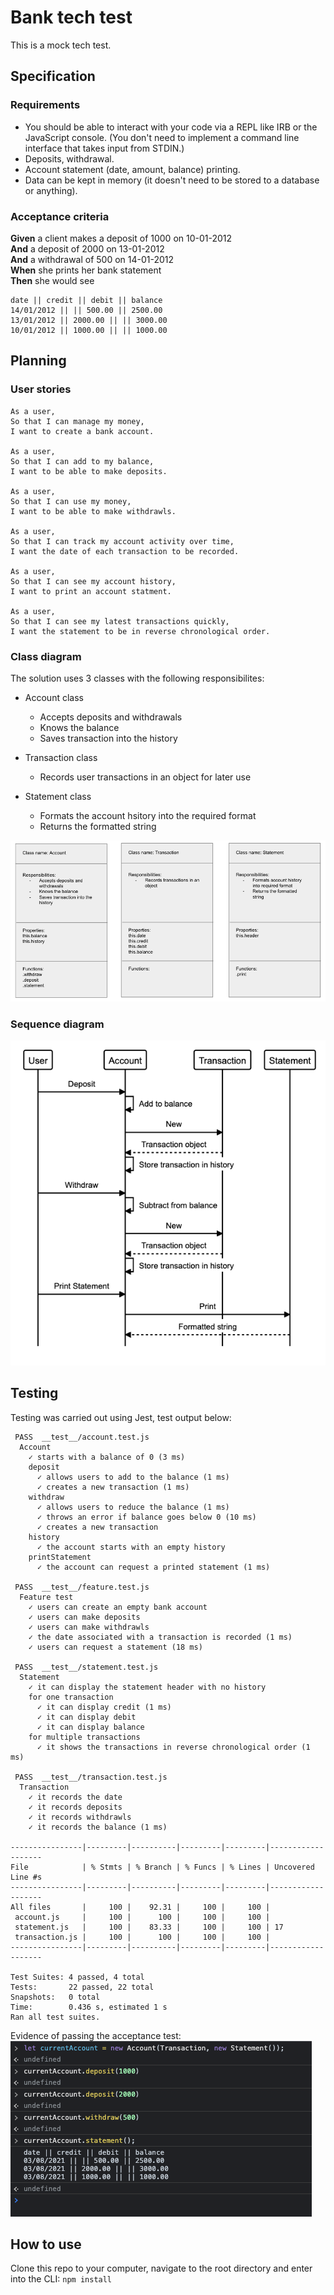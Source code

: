 # Bank tech test

This is a mock tech test.

## Specification

### Requirements

* You should be able to interact with your code via a REPL like IRB or the JavaScript console.  (You don't need to implement a command line interface that takes input from STDIN.)
* Deposits, withdrawal.
* Account statement (date, amount, balance) printing.
* Data can be kept in memory (it doesn't need to be stored to a database or anything).

### Acceptance criteria

**Given** a client makes a deposit of 1000 on 10-01-2012  
**And** a deposit of 2000 on 13-01-2012  
**And** a withdrawal of 500 on 14-01-2012  
**When** she prints her bank statement  
**Then** she would see

```
date || credit || debit || balance
14/01/2012 || || 500.00 || 2500.00
13/01/2012 || 2000.00 || || 3000.00
10/01/2012 || 1000.00 || || 1000.00
```
## Planning

### User stories

```
As a user,
So that I can manage my money,
I want to create a bank account.

As a user,
So that I can add to my balance,
I want to be able to make deposits. 

As a user,
So that I can use my money,
I want to be able to make withdrawls.

As a user,
So that I can track my account activity over time,
I want the date of each transaction to be recorded.

As a user,
So that I can see my account history,
I want to print an account statment. 

As a user,
So that I can see my latest transactions quickly,
I want the statement to be in reverse chronological order.

```

### Class diagram

The solution uses 3 classes with the following responsibilites:
- Account class
  - Accepts deposits and withdrawals
  - Knows the balance
  - Saves transaction into the history

- Transaction class
  - Records user transactions in an object for later use

- Statement class
  - Formats the account hsitory into the required format
  - Returns the formatted string

![class_diagram](./img/classDiagram.png)

### Sequence diagram

![sequence_diagram](./img/sequenceDiagram.png)

## Testing

Testing was carried out using Jest, test output below:
```
 PASS  __test__/account.test.js
  Account
    ✓ starts with a balance of 0 (3 ms)
    deposit
      ✓ allows users to add to the balance (1 ms)
      ✓ creates a new transaction (1 ms)
    withdraw
      ✓ allows users to reduce the balance (1 ms)
      ✓ throws an error if balance goes below 0 (10 ms)
      ✓ creates a new transaction
    history
      ✓ the account starts with an empty history
    printStatement
      ✓ the account can request a printed statement (1 ms)

 PASS  __test__/feature.test.js
  Feature test
    ✓ users can create an empty bank account
    ✓ users can make deposits
    ✓ users can make withdrawls
    ✓ the date associated with a transaction is recorded (1 ms)
    ✓ users can request a statement (18 ms)

 PASS  __test__/statement.test.js
  Statement
    ✓ it can display the statement header with no history
    for one transaction
      ✓ it can display credit (1 ms)
      ✓ it can display debit
      ✓ it can display balance
    for multiple transactions
      ✓ it shows the transactions in reverse chronological order (1 ms)

 PASS  __test__/transaction.test.js
  Transaction
    ✓ it records the date
    ✓ it records deposits
    ✓ it records withdrawls
    ✓ it records the balance (1 ms)

----------------|---------|----------|---------|---------|-------------------
File            | % Stmts | % Branch | % Funcs | % Lines | Uncovered Line #s 
----------------|---------|----------|---------|---------|-------------------
All files       |     100 |    92.31 |     100 |     100 |                   
 account.js     |     100 |      100 |     100 |     100 |                   
 statement.js   |     100 |    83.33 |     100 |     100 | 17                
 transaction.js |     100 |      100 |     100 |     100 |                   
----------------|---------|----------|---------|---------|-------------------

Test Suites: 4 passed, 4 total
Tests:       22 passed, 22 total
Snapshots:   0 total
Time:        0.436 s, estimated 1 s
Ran all test suites.
```
Evidence of passing the acceptance test:
![here](./img/feature_test_pass.png)

## How to use

Clone this repo to your computer, navigate to the root directory and enter into the CLI:
`npm install`

